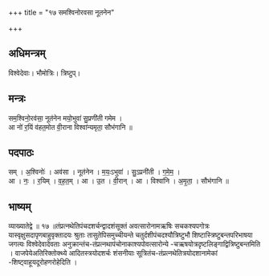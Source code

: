 +++
title = "१७ समश्विनोरवसा नूतनेन"

+++
## अधिमन्त्रम्
विश्वेदेवाः। भौमोत्रिः। त्रिष्टुप्।

## मन्त्रः
सम॒श्विनो॒रव॑सा॒ नूत॑नेन मयो॒भुवा॑ सु॒प्रणी॑ती गमेम ।  
आ नो॑ र॒यिं व॑हत॒मोत वी॒राना विश्वा॑न्यमृता॒ सौभ॑गानि ॥

## पदपाठः
सम् । अ॒श्विनोः॑ । अव॑सा । नूत॑नेन । म॒यः॒ऽभुवा॑ । सु॒ऽप्रनी॑ती । ग॒मे॒म॒ ।  
आ । नः॒ । र॒यिम् । व॒ह॒त॒म् । आ । उ॒त । वी॒रान् । आ । विश्वा॑नि । अ॒मृ॒ता॒ । सौभ॑गानि ॥

## भाष्यम्
व्याख्यातेद्वे ॥ १७ ॥तंप्रत्नथेतिपंचदशर्चन्द्वादशंसूक्तं अवत्सारोनामऋषिः सचकश्यपगोत्रः यास्वृक्षुसदापृणबाहुवृक्तादयः श्रुताः तासुतेपिसमुच्चीयन्ते चतुर्दशीपंचदश्यौत्रिष्टुभौ शिष्टास्त्रिष्टुबन्तपरिभाषया जगत्यः विश्वेदेवादेवताः अनुक्रान्तंच-तंप्रत्नथापंचोनाकाश्यपोवत्सारोन्ये -चऋषयोत्रदृष्टलिङ्गाद्वित्रिष्टुबन्तमिति । वाजपेयेअतिरिक्तोक्थ्ये आदितस्त्रयोदशर्चः शंसनीयाः सूत्रितंच-तंप्रत्नथेतित्रयोदशानामेकां -शिष्ट्वाहूयदूरोहणरोहेदिति ।